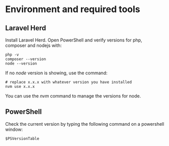 # Environment and required tools

## Laravel Herd

Install Laravel Herd. Open PowerShell and verify versions for php, composer and nodejs with:

```shell
php -v
composer --version
node --version
```

If no _node_ version is showing, use the command:

```shell
# replace x.x.x with whatever version you have installed
nvm use x.x.x
```

You can use the _nvm_ command to manage the versions for node.

## PowerShell

Check the current version by typing the following command on a powershell window:

```shell
$PSVersionTable
```
